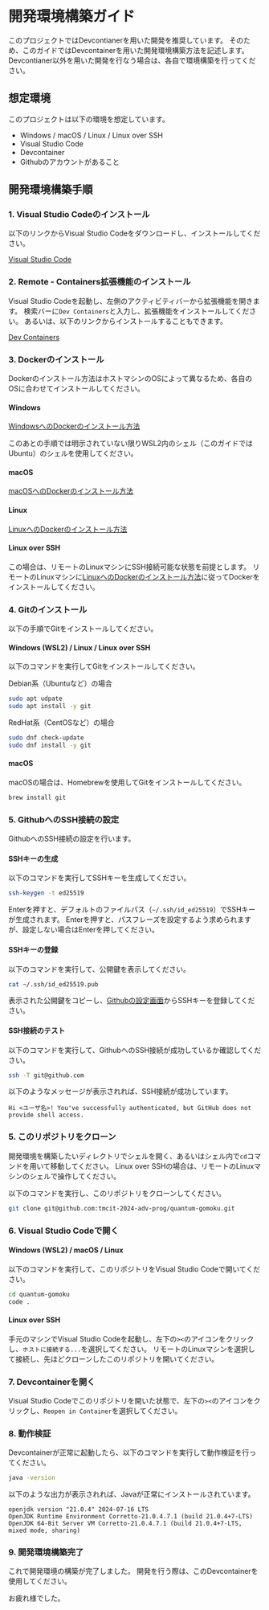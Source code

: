 # 開発環境構築ガイド

このプロジェクトではDevcontianerを用いた開発を推奨しています。
そのため、このガイドではDevcontainerを用いた開発環境構築方法を記述します。
Devcontianer以外を用いた開発を行なう場合は、各自で環境構築を行ってください。

## 想定環境

このプロジェクトは以下の環境を想定しています。

- Windows / macOS / Linux / Linux over SSH
- Visual Studio Code
- Devcontainer
- Githubのアカウントがあること

## 開発環境構築手順

### 1. Visual Studio Codeのインストール

以下のリンクからVisual Studio Codeをダウンロードし、インストールしてください。

[Visual Studio Code](https://code.visualstudio.com/)

### 2. Remote - Containers拡張機能のインストール

Visual Studio Codeを起動し、左側のアクティビティバーから拡張機能を開きます。
検索バーに`Dev Containers`と入力し、拡張機能をインストールしてください。
あるいは、以下のリンクからインストールすることもできます。

[Dev Containers](vscode:extension/ms-vscode-remote.remote-containers)

### 3. Dockerのインストール

Dockerのインストール方法はホストマシンのOSによって異なるため、各自のOSに合わせてインストールしてください。

#### Windows

[WindowsへのDockerのインストール方法](./docker-installation-win.md)

このあとの手順では明示されていない限りWSL2内のシェル（このガイドではUbuntu）のシェルを使用してください。

#### macOS

[macOSへのDockerのインストール方法](./docker-installation-mac.md)

#### Linux

[LinuxへのDockerのインストール方法](./docker-installation-linux.md)

#### Linux over SSH

この場合は、リモートのLinuxマシンにSSH接続可能な状態を前提とします。
リモートのLinuxマシンに[LinuxへのDockerのインストール方法](./docker-installation-linux.md)に従ってDockerをインストールしてください。

### 4. Gitのインストール

以下の手順でGitをインストールしてください。

#### Windows (WSL2) / Linux / Linux over SSH

以下のコマンドを実行してGitをインストールしてください。

Debian系（Ubuntuなど）の場合

```bash
sudo apt udpate
sudo apt install -y git
```

RedHat系（CentOSなど）の場合

```bash
sudo dnf check-update
sudo dnf install -y git
```

#### macOS

macOSの場合は、Homebrewを使用してGitをインストールしてください。

```bash
brew install git
```

### 5. GithubへのSSH接続の設定

GithubへのSSH接続の設定を行います。

#### SSHキーの生成

以下のコマンドを実行してSSHキーを生成してください。

```bash
ssh-keygen -t ed25519
```

Enterを押すと、デフォルトのファイルパス（`~/.ssh/id_ed25519`）でSSHキーが生成されます。
Enterを押すと、パスフレーズを設定するよう求められますが、設定しない場合はEnterを押してください。

#### SSHキーの登録

以下のコマンドを実行して、公開鍵を表示してください。

```bash
cat ~/.ssh/id_ed25519.pub
```

表示された公開鍵をコピーし、[Githubの設定画面](https://github.com/settings/keys)からSSHキーを登録してください。

#### SSH接続のテスト

以下のコマンドを実行して、GithubへのSSH接続が成功しているか確認してください。

```bash
ssh -T git@github.com
```

以下のようなメッセージが表示されれば、SSH接続が成功しています。

```
Hi <ユーザ名>! You've successfully authenticated, but GitHub does not provide shell access.
```

### 5. このリポジトリをクローン

開発環境を構築したいディレクトリでシェルを開く、あるいはシェル内で`cd`コマンドを用いて移動してください。
Linux over SSHの場合は、リモートのLinuxマシンのシェルで操作してください。

以下のコマンドを実行し、このリポジトリをクローンしてください。

```bash
git clone git@github.com:tmcit-2024-adv-prog/quantum-gomoku.git
```

### 6. Visual Studio Codeで開く

#### Windows (WSL2) / macOS / Linux

以下のコマンドを実行して、このリポジトリをVisual Studio Codeで開いてください。

```bash
cd quantum-gomoku
code .
```

#### Linux over SSH

手元のマシンでVisual Studio Codeを起動し、左下の`><`のアイコンをクリックし、`ホストに接続する...`を選択してください。
リモートのLinuxマシンを選択して接続し、先ほどクローンしたこのリポジトリを開いてください。

### 7. Devcontainerを開く

Visual Studio Codeでこのリポジトリを開いた状態で、左下の`><`のアイコンをクリックし、`Reopen in Container`を選択してください。

### 8. 動作検証

Devcontainerが正常に起動したら、以下のコマンドを実行して動作検証を行ってください。

```bash
java -version
```

以下のような出力が表示されれば、Javaが正常にインストールされています。

```
openjdk version "21.0.4" 2024-07-16 LTS
OpenJDK Runtime Environment Corretto-21.0.4.7.1 (build 21.0.4+7-LTS)
OpenJDK 64-Bit Server VM Corretto-21.0.4.7.1 (build 21.0.4+7-LTS, mixed mode, sharing)
```

### 9. 開発環境構築完了

これで開発環境の構築が完了しました。
開発を行う際は、このDevcontainerを使用してください。

お疲れ様でした。
